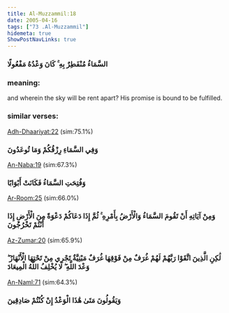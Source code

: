 ```yaml
---
title: Al-Muzzammil:18
date: 2005-04-16
tags: ["73 .Al-Muzzammil"]
hidemeta: true 
ShowPostNavLinks: true 
---
```

### السَّمَاءُ مُنْفَطِرٌ بِهِ ۚ كَانَ وَعْدُهُ مَفْعُولًا
### meaning: 
and wherein the sky will be rent apart? His promise is bound to be fulfilled.
### similar verses: 

[Adh-Dhaariyat:22](/51/22) (sim:75.1%)

### وَفِي السَّمَاءِ رِزْقُكُمْ وَمَا تُوعَدُونَ

[An-Naba:19](/78/19) (sim:67.3%)

### وَفُتِحَتِ السَّمَاءُ فَكَانَتْ أَبْوَابًا

[Ar-Room:25](/30/25) (sim:66.0%)

### وَمِنْ آيَاتِهِ أَنْ تَقُومَ السَّمَاءُ وَالْأَرْضُ بِأَمْرِهِ ۚ ثُمَّ إِذَا دَعَاكُمْ دَعْوَةً مِنَ الْأَرْضِ إِذَا أَنْتُمْ تَخْرُجُونَ

[Az-Zumar:20](/39/20) (sim:65.9%)

### لَٰكِنِ الَّذِينَ اتَّقَوْا رَبَّهُمْ لَهُمْ غُرَفٌ مِنْ فَوْقِهَا غُرَفٌ مَبْنِيَّةٌ تَجْرِي مِنْ تَحْتِهَا الْأَنْهَارُ ۖ وَعْدَ اللَّهِ ۖ لَا يُخْلِفُ اللَّهُ الْمِيعَادَ

[An-Naml:71](/27/71) (sim:64.3%)

### وَيَقُولُونَ مَتَىٰ هَٰذَا الْوَعْدُ إِنْ كُنْتُمْ صَادِقِينَ

